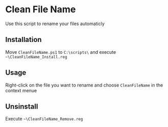 # Clean File Name

Use this script to rename your files automaticly

## Installation

Move `CleanFileName.ps1` to `C:\scripts\` and execute `~\CleanFileName_Install.reg`

## Usage

Right-click on the file you want to rename and choose `CleanFileName` in the context menue

## Unsinstall

Execute `~\CleanFileName_Remove.reg`
